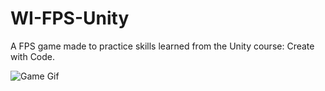 # WI-FPS-Unity
A FPS game made to practice skills learned from the Unity course: Create with Code.

![Game Gif](https://github.com/coutlcdo/WI-FPS-Unity/blob/main/WI-Gif.gif "Game Gif")
